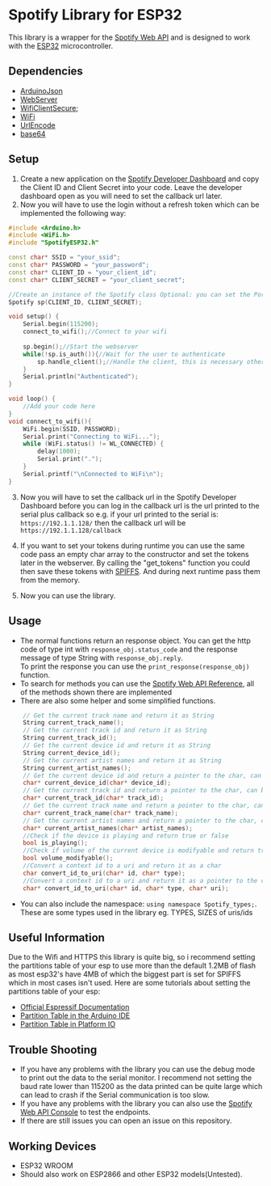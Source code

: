 # Spotify Library for ESP32 
This library is a wrapper for the [Spotify Web API](https://developer.spotify.com/documentation/web-api/) and is designed to work with the [ESP32](https://www.espressif.com/en/products/socs/esp32/overview) microcontroller. 
## Dependencies
- [ArduinoJson](https://arduinojson.org/) </br>
- [WebServer](https://github.com/espressif/arduino-esp32/blob/master/libraries/WebServer/src/WebServer.h) </br>
- [WifiClientSecure](https://github.com/espressif/arduino-esp32/tree/master/libraries/WiFiClientSecure);
- [WiFi](https://www.arduino.cc/en/Reference/WiFi) </br>
- [UrlEncode](https://github.com/plageoj/urlencode) </br>
- [base64](https://github.com/Densaugeo/base64_arduino) </br>

## Setup
1. Create a new application on the [Spotify Developer Dashboard](https://developer.spotify.com/dashboard/applications) and copy the Client ID and Client Secret into your code. Leave the developer dashboard open as you will need to set the callback url later. </br>
2. Now you will have to use the login without a refresh token which can be implemented the following way:
```c++
#include <Arduino.h>
#include <WiFi.h>
#include "SpotifyESP32.h"

const char* SSID = "your_ssid";
const char* PASSWORD = "your_password";
const char* CLIENT_ID = "your_client_id";
const char* CLIENT_SECRET = "your_client_secret";

//Create an instance of the Spotify class Optional: you can set the Port for the webserver the debug mode(This prints out data to the serial monitor) and number of retries
Spotify sp(CLIENT_ID, CLIENT_SECRET);

void setup() {
    Serial.begin(115200);
    connect_to_wifi();//Connect to your wifi
    
    sp.begin();//Start the webserver
    while(!sp.is_auth()){//Wait for the user to authenticate
        sp.handle_client();//Handle the client, this is necessary otherwise the webserver won't work
    }
    Serial.println("Authenticated");
}

void loop() {
    //Add your code here
}
void connect_to_wifi(){
    WiFi.begin(SSID, PASSWORD);
    Serial.print("Connecting to WiFi...");
    while (WiFi.status() != WL_CONNECTED) {
        delay(1000);
        Serial.print(".");
    }
    Serial.printf("\nConnected to WiFi\n");
}
```
3. Now you will have to set the callback url in the Spotify Developer Dashboard before you can log in the callback url is the url printed to the serial plus callback so e.g. if your url printed to the serial is: ```https://192.1.1.128/``` then the callback url will be ```https://192.1.1.128/callback```  </br>

4. If you want to set your tokens during runtime you can use the same code pass an empty char array to the constructor and set the tokens later in the webserver. By calling the "get_tokens" function you could then save these tokens with [SPIFFS](https://docs.espressif.com/projects/esp-idf/en/stable/esp32/api-reference/storage/spiffs.html). And during next runtime pass them from the memory. </br>
5. Now you can use the library. </br>
## Usage
- The normal functions return an response object. You can get the http code of type int with ```response_obj.status_code``` and the response message of type String with ```response_obj.reply```. </br>
To print the response you can use the ```print_response(response_obj)``` function. </br>
- To search for methods you can use the [Spotify Web API Reference](https://developer.spotify.com/documentation/web-api/reference/), all of the methods shown there are implemented </br>
- There are also some helper and some simplified functions. </br>
```c++
    // Get the current track name and return it as String
    String current_track_name();
    // Get the current track id and return it as String
    String current_track_id();
    // Get the current device id and return it as String
    String current_device_id();
    // Get the current artist names and return it as String
    String current_artist_names();
    // Get the current device id and return a pointer to the char, can be used as parameter for other functions
    char* current_device_id(char* device_id);
    // Get the current track id and return a pointer to the char, can be used as parameter for other functions
    char* current_track_id(char* track_id);
    // Get the current track name and return a pointer to the char, can be used as parameter for other functions
    char* current_track_name(char* track_name);
    // Get the current artist names and return a pointer to the char, can be used as parameter for other functions
    char* current_artist_names(char* artist_names);
    //Check if the device is playing and return true or false
    bool is_playing();
    //Check if volume of the current device is modifyable and return true or false
    bool volume_modifyable();
    //Convert a context id to a uri and return it as a char
    char convert_id_to_uri(char* id, char* type);
    //Convert a context id to a uri and return it as a pointer to the char
    char* convert_id_to_uri(char* id, char* type, char* uri); 
```
- You can also include the namespace: ```using namespace Spotify_types;```. These are some types used in the library eg. TYPES, SIZES of uris/ids </br>
## Useful Information
Due to the Wifi and HTTPS this library is quite big, so i recommend setting the partitions table of your esp to use more than the default 1.2MB of flash as most esp32's have 4MB of which the biggest part is set for SPIFFS which in most cases isn't used. Here are some tutorials about setting the partitions table of your esp: </br>
- [Official Espressif Documentation](https://espressif-docs.readthedocs-hosted.com/projects/arduino-esp32/en/latest/tutorials/partition_table.html?highlight=partitions)</br>
- [Partition Table in the Arduino IDE](https://robotzero.one/arduino-ide-partitions/)</br>
- [Partition Table in Platform IO](https://docs.platformio.org/en/latest/platforms/espressif32.html)</br>
## Trouble Shooting
- If you have any problems with the library you can use the debug mode to print out the data to the serial monitor. I recommend not setting the baud rate lower than 115200 as the data printed can be quite large which can lead to crash if the Serial communication is too slow. </br>
- If you have any problems with the library you can also use the [Spotify Web API Console](https://developer.spotify.com/console/) to test the endpoints. </br>
- If there are still issues you can open an issue on this repository. </br>
## Working Devices
- ESP32 WROOM</br>
- Should also work on ESP2866 and other ESP32 models(Untested).</br>
